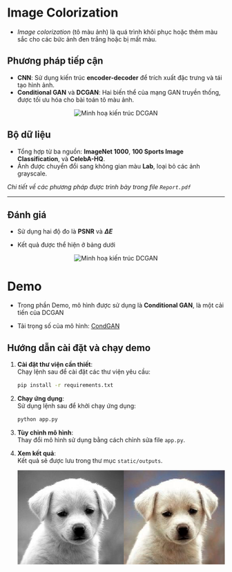 # Image Colorization

- *Image colorization* (tô màu ảnh) là quá trình khôi phục hoặc thêm màu sắc cho các bức ảnh đen trắng hoặc bị mất màu.

## Phương pháp tiếp cận

- **CNN**: Sử dụng kiến trúc **encoder-decoder** để trích xuất đặc trưng và tái tạo hình ảnh.
- **Conditional GAN** và **DCGAN**: Hai biến thể của mạng GAN truyền thống, được tối ưu hóa cho bài toán tô màu ảnh.

<p align="center">
<img src="https://i.imgur.com/DikQVxz.png" alt="Minh hoạ kiến trúc DCGAN" width="700"/>
</p>

## Bộ dữ liệu

- Tổng hợp từ ba nguồn: **ImageNet 1000**, **100 Sports Image Classification**, và **CelebA-HQ**.
- Ảnh được chuyển đổi sang không gian màu **Lab**, loại bỏ các ảnh grayscale.

*Chi tiết về các phương pháp được trình bày trong file `Report.pdf`*

---------

## Đánh giá

- Sử dụng hai độ đo là **PSNR** và **$\Delta E$**

- Kết quả được thể hiện ở bảng dưới

<p align="center">
<img src="https://i.imgur.com/upMyANn.png" alt="Minh hoạ kiến trúc DCGAN" width="700"/>
</p>


# Demo

- Trong phần Demo, mô hình được sử dụng là **Conditional GAN**, là một cải tiến của DCGAN

- Tải trọng số của mô hình: [CondGAN](https://drive.google.com/file/d/1Xq1L9hqlgL0XBuofKrT44mTQQVYa6RbN/view?usp=drive_link)

## Hướng dẫn cài đặt và chạy demo

1. **Cài đặt thư viện cần thiết**:  
    Chạy lệnh sau để cài đặt các thư viện yêu cầu:  
    ```bash
    pip install -r requirements.txt
    ```

2. **Chạy ứng dụng**:  
    Sử dụng lệnh sau để khởi chạy ứng dụng:  
    ```bash
    python app.py
    ```

3. **Tùy chỉnh mô hình**:  
    Thay đổi mô hình sử dụng bằng cách chỉnh sửa file `app.py`.

4. **Xem kết quả**:  
    Kết quả sẽ được lưu trong thư mục `static/outputs`.
    <p align="center">
        <img src="output.png" alt="Demo Output">
    </p>